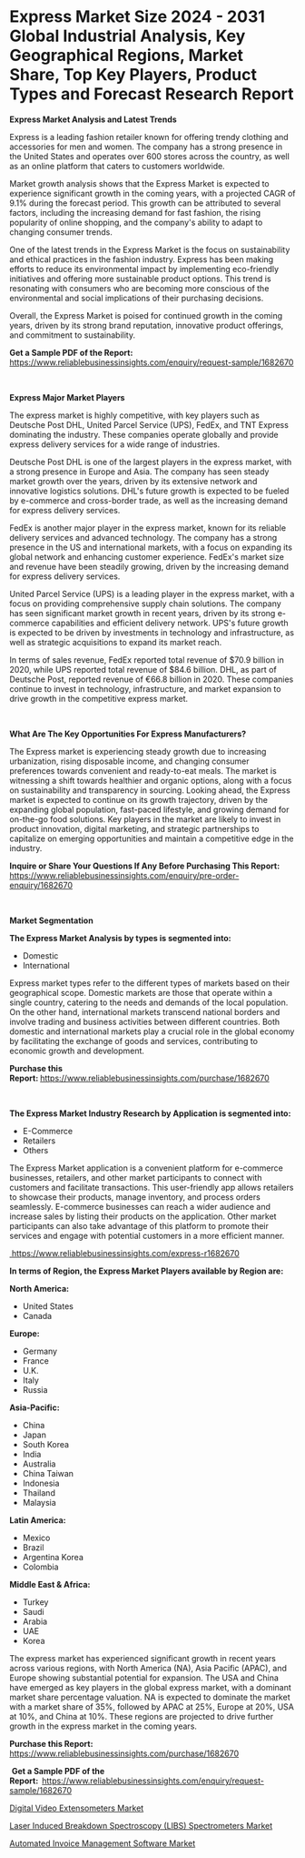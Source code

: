 <p><h1>Express Market Size 2024 - 2031 Global Industrial Analysis, Key Geographical Regions, Market Share, Top Key Players, Product Types and Forecast Research Report</h1></p><p><strong>Express Market Analysis and Latest Trends</strong></p>
<p><p>Express is a leading fashion retailer known for offering trendy clothing and accessories for men and women. The company has a strong presence in the United States and operates over 600 stores across the country, as well as an online platform that caters to customers worldwide.</p><p>Market growth analysis shows that the Express Market is expected to experience significant growth in the coming years, with a projected CAGR of 9.1% during the forecast period. This growth can be attributed to several factors, including the increasing demand for fast fashion, the rising popularity of online shopping, and the company's ability to adapt to changing consumer trends.</p><p>One of the latest trends in the Express Market is the focus on sustainability and ethical practices in the fashion industry. Express has been making efforts to reduce its environmental impact by implementing eco-friendly initiatives and offering more sustainable product options. This trend is resonating with consumers who are becoming more conscious of the environmental and social implications of their purchasing decisions.</p><p>Overall, the Express Market is poised for continued growth in the coming years, driven by its strong brand reputation, innovative product offerings, and commitment to sustainability.</p></p>
<p><strong>Get a Sample PDF of the Report:&nbsp;</strong> <a href="https://www.reliablebusinessinsights.com/enquiry/request-sample/1682670">https://www.reliablebusinessinsights.com/enquiry/request-sample/1682670</a></p>
<p>&nbsp;</p>
<p><strong>Express Major Market Players</strong></p>
<p><p>The express market is highly competitive, with key players such as Deutsche Post DHL, United Parcel Service (UPS), FedEx, and TNT Express dominating the industry. These companies operate globally and provide express delivery services for a wide range of industries.</p><p>Deutsche Post DHL is one of the largest players in the express market, with a strong presence in Europe and Asia. The company has seen steady market growth over the years, driven by its extensive network and innovative logistics solutions. DHL's future growth is expected to be fueled by e-commerce and cross-border trade, as well as the increasing demand for express delivery services.</p><p>FedEx is another major player in the express market, known for its reliable delivery services and advanced technology. The company has a strong presence in the US and international markets, with a focus on expanding its global network and enhancing customer experience. FedEx's market size and revenue have been steadily growing, driven by the increasing demand for express delivery services.</p><p>United Parcel Service (UPS) is a leading player in the express market, with a focus on providing comprehensive supply chain solutions. The company has seen significant market growth in recent years, driven by its strong e-commerce capabilities and efficient delivery network. UPS's future growth is expected to be driven by investments in technology and infrastructure, as well as strategic acquisitions to expand its market reach.</p><p>In terms of sales revenue, FedEx reported total revenue of $70.9 billion in 2020, while UPS reported total revenue of $84.6 billion. DHL, as part of Deutsche Post, reported revenue of €66.8 billion in 2020. These companies continue to invest in technology, infrastructure, and market expansion to drive growth in the competitive express market.</p></p>
<p>&nbsp;</p>
<p><strong>What Are The Key Opportunities For Express Manufacturers?</strong></p>
<p><p>The Express market is experiencing steady growth due to increasing urbanization, rising disposable income, and changing consumer preferences towards convenient and ready-to-eat meals. The market is witnessing a shift towards healthier and organic options, along with a focus on sustainability and transparency in sourcing. Looking ahead, the Express market is expected to continue on its growth trajectory, driven by the expanding global population, fast-paced lifestyle, and growing demand for on-the-go food solutions. Key players in the market are likely to invest in product innovation, digital marketing, and strategic partnerships to capitalize on emerging opportunities and maintain a competitive edge in the industry.</p></p>
<p><strong>Inquire or Share Your Questions If Any Before Purchasing This Report:</strong> <a href="https://www.reliablebusinessinsights.com/enquiry/pre-order-enquiry/1682670">https://www.reliablebusinessinsights.com/enquiry/pre-order-enquiry/1682670</a></p>
<p>&nbsp;</p>
<p><strong>Market Segmentation</strong></p>
<p><strong>The Express Market Analysis by types is segmented into:</strong></p>
<p><ul><li>Domestic</li><li>International</li></ul></p>
<p><p>Express market types refer to the different types of markets based on their geographical scope. Domestic markets are those that operate within a single country, catering to the needs and demands of the local population. On the other hand, international markets transcend national borders and involve trading and business activities between different countries. Both domestic and international markets play a crucial role in the global economy by facilitating the exchange of goods and services, contributing to economic growth and development.</p></p>
<p><strong>Purchase this Report:&nbsp;</strong><a href="https://www.reliablebusinessinsights.com/purchase/1682670">https://www.reliablebusinessinsights.com/purchase/1682670</a></p>
<p>&nbsp;</p>
<p><strong>The Express Market Industry Research by Application is segmented into:</strong></p>
<p><ul><li>E-Commerce</li><li>Retailers</li><li>Others</li></ul></p>
<p><p>The Express Market application is a convenient platform for e-commerce businesses, retailers, and other market participants to connect with customers and facilitate transactions. This user-friendly app allows retailers to showcase their products, manage inventory, and process orders seamlessly. E-commerce businesses can reach a wider audience and increase sales by listing their products on the application. Other market participants can also take advantage of this platform to promote their services and engage with potential customers in a more efficient manner.</p></p>
<p><a href="https://www.reliablebusinessinsights.com/express-r1682670">&nbsp;https://www.reliablebusinessinsights.com/express-r1682670</a></p>
<p><strong>In terms of Region, the Express Market Players available by Region are:</strong></p>
<p>
    <p> <strong> North America: </strong>
        <ul>
            <li>United States</li>
            <li>Canada</li>
        </ul>
        </p> 
    <p> <strong> Europe: </strong>
        <ul>
            <li>Germany</li>
            <li>France</li>
            <li>U.K.</li>
            <li>Italy</li>
            <li>Russia</li>
        </ul>
        </p> 
    <p> <strong> Asia-Pacific: </strong>
        <ul>
            <li>China</li>
            <li>Japan</li>
            <li>South Korea</li>
            <li>India</li>
            <li>Australia</li>
            <li>China Taiwan</li>
            <li>Indonesia</li>
            <li>Thailand</li>
            <li>Malaysia</li>
        </ul>
        </p> 
    <p> <strong> Latin America: </strong>
        <ul>
            <li>Mexico</li>
            <li>Brazil</li>
            <li>Argentina Korea</li>
            <li>Colombia</li>
        </ul>
        </p> 
    <p> <strong> Middle East & Africa: </strong>
        <ul>
            <li>Turkey</li>
            <li>Saudi</li>
            <li>Arabia</li>
            <li>UAE</li>
            <li>Korea</li>
        </ul>
    </p>
    </p>
<p><p>The express market has experienced significant growth in recent years across various regions, with North America (NA), Asia Pacific (APAC), and Europe showing substantial potential for expansion. The USA and China have emerged as key players in the global express market, with a dominant market share percentage valuation. NA is expected to dominate the market with a market share of 35%, followed by APAC at 25%, Europe at 20%, USA at 10%, and China at 10%. These regions are projected to drive further growth in the express market in the coming years.</p></p>
<p><strong>Purchase this Report: </strong><a href="https://www.reliablebusinessinsights.com/purchase/1682670">https://www.reliablebusinessinsights.com/purchase/1682670</a></p>
<p>&nbsp;<strong>Get a Sample PDF of the Report:&nbsp;&nbsp;</strong><a href="https://www.reliablebusinessinsights.com/enquiry/request-sample/1682670">https://www.reliablebusinessinsights.com/enquiry/request-sample/1682670</a></p>
<p><strong></strong></p>
<p><p><a href="https://github.com/arionmp/Market-Research-Report-List-4/blob/main/digital-video-extensometers-market.md">Digital Video Extensometers Market</a></p><p><a href="https://github.com/markusgodoy/Market-Research-Report-List-4/blob/main/laser-induced-breakdown-spectroscopy-libs-spectrometers-market.md">Laser Induced Breakdown Spectroscopy (LIBS) Spectrometers Market</a></p><p><a href="https://issuu.com/reportprime-2/docs/automated-invoice-management-software-market-size-">Automated Invoice Management Software Market</a></p></p>